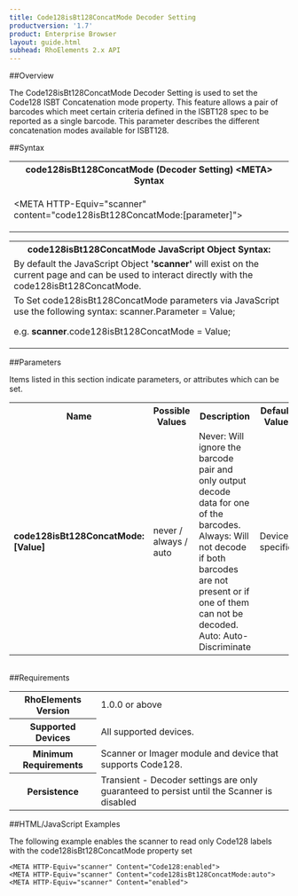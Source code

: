 ```yaml
---
title: Code128isBt128ConcatMode Decoder Setting
productversion: '1.7'
product: Enterprise Browser
layout: guide.html
subhead: RhoElements 2.x API
---
```


##Overview

The Code128isBt128ConcatMode Decoder Setting is used to set the Code128 ISBT Concatenation mode property. This feature allows a pair of barcodes which meet certain criteria defined in the ISBT128 spec to be reported as a single barcode. This parameter describes the different concatenation modes available for ISBT128.

##Syntax

<table class="re-table"><tr><th class="tableHeading">code128isBt128ConcatMode (Decoder Setting) &lt;META&gt; Syntax
</th></tr><tr><td class="clsSyntaxCells clsOddRow"><p>&lt;META HTTP-Equiv="scanner" content="code128isBt128ConcatMode:[parameter]"&gt;</p></td></tr></table>
<table class="re-table"><tr><th class="tableHeading">code128isBt128ConcatMode JavaScript Object Syntax:</th></tr><tr><td class="clsSyntaxCells clsOddRow">
By default the JavaScript Object <b>'scanner'</b> will exist on the current page and can be used to interact directly with the code128isBt128ConcatMode.
</td></tr><tr><td class="clsSyntaxCells clsEvenRow">
To Set code128isBt128ConcatMode parameters via JavaScript use the following syntax: scanner.Parameter = Value;
<P />e.g. <b>scanner</b>.code128isBt128ConcatMode = Value;
</td></tr></table>



##Parameters


Items listed in this section indicate parameters, or attributes which can be set.
<table class="re-table"><col width="20%" /><col width="20%" /><col width="38%" /><col width="22%" /><tr><th class="tableHeading">Name</th><th class="tableHeading">Possible Values</th><th class="tableHeading">Description</th><th class="tableHeading">Default Value</th></tr><tr><td class="clsSyntaxCells clsOddRow"><b>code128isBt128ConcatMode:[Value]
</b></td><td class="clsSyntaxCells clsOddRow">never / always / auto</td><td class="clsSyntaxCells clsOddRow">Never: Will ignore the barcode pair and only output decode data for one of the barcodes.  Always: Will not decode if both barcodes are not present or if one of them can not be decoded.  Auto: Auto-Discriminate</td><td class="clsSyntaxCells clsOddRow">Device specific</td></tr></table>
<table class="re-table"><col width="78%" /><col width="8%" /><col width="1%" /><col width="5%" /><col width="1%" /><col width="5%" /><col width="2%" /></table>





##Requirements

<table class="re-table"><tr><th class="tableHeading">RhoElements Version</th><td class="clsSyntaxCell clsEvenRow">1.0.0 or above
</td></tr><tr><th class="tableHeading">Supported Devices</th><td class="clsSyntaxCell clsOddRow">All supported devices.</td></tr><tr><th class="tableHeading">Minimum Requirements</th><td class="clsSyntaxCell clsOddRow">Scanner or Imager module and device that supports Code128.</td></tr><tr><th class="tableHeading">Persistence</th><td class="clsSyntaxCell clsEvenRow">Transient - Decoder settings are only guaranteed to persist until the Scanner is disabled</td></tr></table>


##HTML/JavaScript Examples

The following example enables the scanner to read only Code128 labels with the code128isBt128ConcatMode property set

	<META HTTP-Equiv="scanner" Content="Code128:enabled">
	<META HTTP-Equiv="scanner" Content="code128isBt128ConcatMode:auto">
	<META HTTP-Equiv="scanner" Content="enabled">
					






